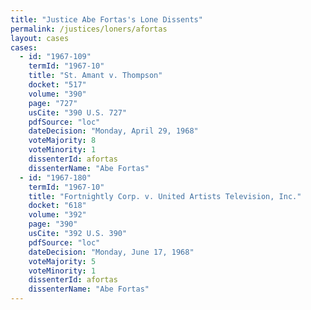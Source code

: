```yaml
---
title: "Justice Abe Fortas's Lone Dissents"
permalink: /justices/loners/afortas
layout: cases
cases:
  - id: "1967-109"
    termId: "1967-10"
    title: "St. Amant v. Thompson"
    docket: "517"
    volume: "390"
    page: "727"
    usCite: "390 U.S. 727"
    pdfSource: "loc"
    dateDecision: "Monday, April 29, 1968"
    voteMajority: 8
    voteMinority: 1
    dissenterId: afortas
    dissenterName: "Abe Fortas"
  - id: "1967-180"
    termId: "1967-10"
    title: "Fortnightly Corp. v. United Artists Television, Inc."
    docket: "618"
    volume: "392"
    page: "390"
    usCite: "392 U.S. 390"
    pdfSource: "loc"
    dateDecision: "Monday, June 17, 1968"
    voteMajority: 5
    voteMinority: 1
    dissenterId: afortas
    dissenterName: "Abe Fortas"
---
```

